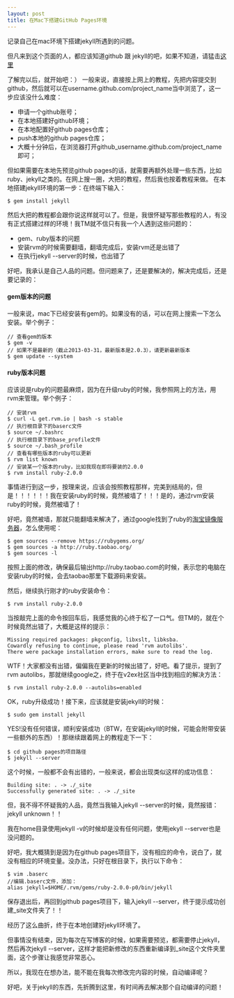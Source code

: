 ```yaml
---
layout: post
title: 在Mac下搭建GitHub Pages环境
---
```


记录自己在mac环境下搭建jekyll所遇到的问题。

但凡来到这个页面的人，都应该知道github 跟 jekyll的吧，如果不知道，请猛击<a href="http://www.ruanyifeng.com/blog/2012/08/blogging_with_jekyll.html" target="_blank">这里</a>

了解完以后，就开始吧：）
一般来说，直接按上网上的教程，先把内容提交到github，然后就可以在username.github.com/project_name当中浏览了，这一步应该没什么难度：

* 申请一个github账号；
* 在本地搭建好github环境；
* 在本地配置好github pages仓库；
* push本地的github pages仓库；
* 大概十分钟后，在浏览器打开github_username.github.com/project_name即可；

但如果需要在本地先预览github pages的话，就需要再额外处理一些东西，比如ruby、jekyll之类的。在网上搜一圈，大把的教程，然后我也按着教程来做。
在本地搭建jekyll环境的第一步：在终端下输入：

```
$ gem install jekyll
```

然后大把的教程都会跟你说这样就可以了。但是，我很怀疑写那些教程的人，有没有正式搭建过样的环境！我TM就不信只有我一个人遇到这些问题的：

* gem、ruby版本的问题
* 安装rvm的时候需要翻墙，翻墙完成后，安装rvm还是出错了
* 在执行jekyll --server的时候，也出错了

好吧，我承认是自己人品的问题。但问题来了，还是要解决的，解决完成后，还是要记录的：

#### gem版本的问题
一般来说，mac下已经安装有gem的。如果没有的话，可以在网上搜索一下怎么安装。举个例子：

```
// 查看gem的版本
$ gem -v
// 如果不是最新的（截止2013-03-31，最新版本是2.0.3），请更新最新版本
$ gem update --system
```

#### ruby版本问题
应该说是ruby的问题最麻烦，因为在升级ruby的时候，我参照网上的方法，用rvm来管理。举个例子：

```
// 安装rvm
$ curl -L get.rvm.io | bash -s stable
// 执行根目录下的baserc文件
$ source ~/.bashrc
// 执行根目录下的base_profile文件
$ source ~/.bash_profile
// 查看有哪些版本的ruby可以更新
$ rvm list known
// 安装某一个版本的ruby，比如我现在即将要装的2.0.0
$ rvm install ruby-2.0.0
```

事情进行到这一步，按理来说，应该会按照教程那样，完美到结局的，但是！！！！！！我在安装ruby的时候，竟然被墙了！！！是的，通过rvm安装ruby的时候，竟然被墙了！

好吧，竟然被墙，那就只能翻墙来解决了，通过google找到了ruby的<a href="http://ruby.taobao.org" target="_blank">淘宝镜像服务器</a>，怎么使用呢：

```
$ gem sources --remove https://rubygems.org/
$ gem sources -a http://ruby.taobao.org/
$ gem sources -l
```

按照上面的修改，确保最后输出http://ruby.taobao.com的时候，表示您的电脑在安装ruby的时候，会去taobao那里下载源码来安装。

然后，继续执行刚才的ruby安装命令：

```
$ rvm install ruby-2.0.0
```

当按敲完上面的命令按回车后，我感觉我的心终于松了一口气。但TM的，就在个时候竟然出错了，大概是这样的提示：

```
Missing required packages: pkgconfig, libxslt, libksba.
Cowardly refusing to continue, please read 'rvm autolibs'.
There were package installation errors, make sure to read the log.
```

WTF！大家都没有出错，偏偏我在更新的时候出错了，好吧。看了提示，提到了rvm autolibs，那就继续google之，终于在v2ex社区当中找到相应的解决方法：

```
$ rvm install ruby-2.0.0 --autolibs=enabled
```

OK，ruby升级成功！接下来，应该就是安装jekyll的时候：

```
$ sudo gem install jekyll
```

YES!没有任何错误，顺利安装成功（BTW，在安装jekyll的时候，可能会附带安装一些额外的东西）！那继续跟着网上的教程走下一下：

```
$ cd github pages的项目路径
$ jekyll --server
```

这个时候，一般都不会有出错的，一般来说，都会出现类似这样的成功信息：

```
Building site: . -> ./_site
Successfully generated site: . -> ./_site
```

但，我不得不怀疑我的人品，竟然当我输入jekyll --server的时候，竟然报错：jekyll unknown！！

我在home目录使用jekyll -v的时候却是没有任何问题，使用jekyll --server也是没问题的。

好吧，我大概猜到是因为在github pages项目下，没有相应的命令，说白了，就没有相应的环境变量。没办法，只好在根目录下，执行以下命令：

```
$ vim .baserc
//编辑.baserc文件，添加：
alias jekyll=$HOME/.rvm/gems/ruby-2.0.0-p0/bin/jekyll
```

保存退出后，再回到github pages项目下，输入jekyll --server，终于提示成功创建_site文件夹了！！

经历了这么曲折，终于在本地创建好jekyll环境了。

但事情没有结束，因为每次在写博客的时候，如果需要预览，都需要停止jekyll，然后再次jekyll --server，这样才能把新修改的东西重新编译到_site这个文件夹里面，这个步骤让我感觉非常恶心。

所以，我现在在想办法，能不能在我每次修改完内容的时候，自动编译呢？

好吧，关于jekyll的东西，先折腾到这里，有时间再去解决那个自动编译的问题！